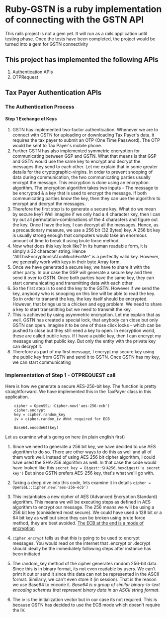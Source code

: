 # Ruby-GSTN is a ruby implementation of connecting with the GSTN API

This rails project is not a gem yet. It will run as a rails application until testing phase. Once the tests have been completed, the project would be turned into a gem for GSTN connectivity

## This project has implemented the following APIs

1. Authentication APIs
  1. OTPRequest

## Tax Payer Authentication APIs

### The Authentication Process
#### Step 1 Exchange of Keys

1. GSTN has implemented two-factor authentication. Whenever we are to connect with GSTN for uploading or downloading Tax Payer's data, it requires the tax payer to submit an OTP (One Time Password). The OTP would be sent to Tax Payer's mobile phone.
2. Further GSTN has also implemented symmetric encryption for communicating between GSP and GSTN. What that means is that GSP and GSTN would use the same key to encrypt and decrypt the messages they send to each other. Let me explain that in some greater details for the cryptographic-virgins. In order to prevent snooping of data during communication, the two communicating parties usually encrypt the message. This encryption is done using an encryption algorithm. The encryption algorithm takes two inputs - The message to be encrypted & a key that is used to encrypt the message. If both communicating parties know the key, then they can use the algorithm to encrypt and decrypt the messages. 
3. Therefore the first step is to generate a secure key. What do we mean by secure key? Well imagine if we only had a 4 character key, then I can try out all permutation-combinations of the 4 characters and figure out the key. Once I have the key, I can decrypt all the messages. Hence, as a precautionary measure, we use a 256 bit (32 Bytes) key. A 256 bit key is usually strong enough that computers would take an enormous amount of time to break it using brute force method.
4. Now what does this key look like? In its human readable form, it is simply a 32 character string. Hence "AllThisEncryptionIsATooMuchForMe" is a perfectly valid key. However, we generally work with keys in their byte Array form. 
5. Once we have generated a secure key, we have to share it with the other party. In our case the GSP will generate a secure key and then send it over to GSTN. Once both parties have the same key, they can start communicating and transmitting data with each other
6. So the first step is to send the key to the GSTN. However if we send the key, anybody who is snooping on this line will be able to read the key. So in order to transmit the key, the key itself should be encrypted. However, that brings us to a chicken and egg problem. We need to share a key to start transmitting but we need to transmit the key.
7. This is achieved by using asymmetric encryption. Let me explain that as well. GSTN has created a special lock, that anybody can close but only GSTN can open. Imagine it to be one of those click locks - which can be pushed to close but they still need a key to open. In encryption world, these are called public keys. If I have a public key, then I can encrypt my message using that public key. But only the entity with the private key can decrypt it. 
8. Therefore as part of my first message, I encrypt my secure key using the public key from GSTN and send it to GSTN. Once GSTN has my key, we can start communicating 

### Implementation of Step 1 - OTPREQUEST call
Here is how we generate a secure AES-256-bit key. The function is pretty straightforward. We have implemented this in the TaxPayer class in this application. 

```
    cipher = OpenSSL::Cipher.new('aes-256-ecb')
    cipher.encrypt
    key = cipher.random_key
    iv = cipher.random_iv #Not required for ECB

    Base64.encode64(key)
```

Let us examine what's going on here (in plain english first)
1. Since we need to generate a 256 bit key, we have decided to use AES algorithm to do so. There are other ways to do this as well and all of them work well. Instead of using AES 256 bit cipher algorithm, I could have used the SHA-256 algorithm as well. In that case the code would have looked like this 
`secret_key = Digest::SHA256.hexdigest('a secret key')`
But since GSTN prefers AES-256 key, that's what we'll go with. 

2. Taking a deep dive into this code, lets examine it in details
`cipher = OpenSSL::Cipher.new('aes-256-ecb') `
  1. This instantiates a new cipher of AES (Advanced Encryption Standard) algorithm. This means we will be executing steps as defined in AES algorithm to encrypt our message. The 256 means we will be using a 256 bit key (conisidered most secure). We could have used a 128 bit or a 64 bit key as well but since they can be broken using brute force method, they are best avoided. [The ECB at the end is a mode of encryption](https://stackoverflow.com/questions/1220751/how-to-choose-an-aes-encryption-mode-cbc-ecb-ctr-ocb-cfb)
  2. `cipher.encrypt` tells us that this is going to be used to encrypt messages. You would read on the internet that .encrypt or .decrypt should ideally be the immediately following steps after instance has been initiated. 
  3. The random_key method of the cipher generates random 256-bit data. Since this is in binary format, its not even readable by users. We can't print it out or send it since this data can not be represented in the ASCII format. Similarly, we can't even store it (in session). That is the reason we use Base64 to encode it. _Base64 is a group of similar binary-to-text encoding schemes that represent binary data in an ASCII string format_.
  4. The iv is the initialization vector but in our case its not required. This is because GSTN has decided to use the ECB mode which doesn't require the IV. 
